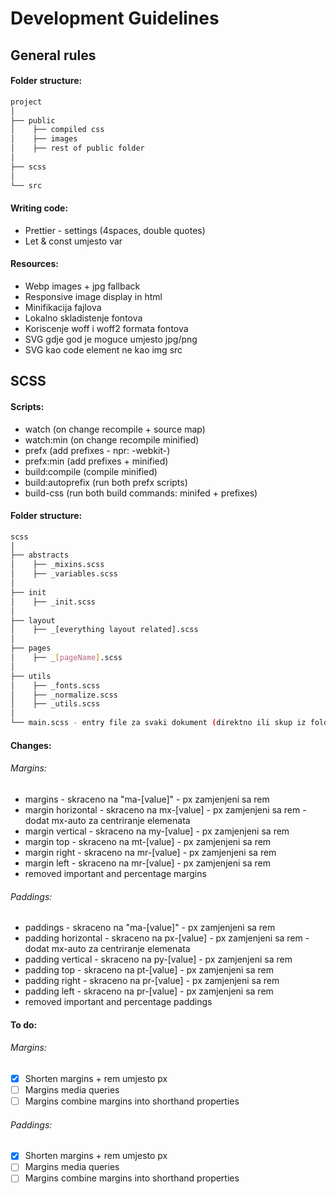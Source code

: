 # Development Guidelines

## General rules

#### Folder structure:

```bash
project
│
├── public
│    ├── compiled css
│    ├── images
│    ├── rest of public folder
│
├── scss
│
└── src
```

#### Writing code:

-   Prettier - settings (4spaces, double quotes)
-   Let & const umjesto var

#### Resources:

-   Webp images + jpg fallback
-   Responsive image display in html
-   Minifikacija fajlova
-   Lokalno skladistenje fontova
-   Koriscenje woff i woff2 formata fontova
-   SVG gdje god je moguce umjesto jpg/png
-   SVG kao code element ne kao img src

## SCSS

#### Scripts:

-   watch (on change recompile + source map)
-   watch:min (on change recompile minified)
-   prefx (add prefixes - npr: -webkit-)
-   prefx:min (add prefixes + minified)
-   build:compile (compile minified)
-   build:autoprefix (run both prefx scripts)
-   build-css (run both build commands: minifed + prefixes)

#### Folder structure:

```bash
scss
│
├── abstracts
│    ├── _mixins.scss
│    ├── _variables.scss
│
├── init
│    ├── _init.scss
│
├── layout
│    ├── _[everything layout related].scss
│
├── pages
│    ├── _[pageName].scss
│
├── utils
│    ├── _fonts.scss
│    ├── _normalize.scss
│    ├── _utils.scss
│
└── main.scss - entry file za svaki dokument (direktno ili skup iz foldera)
```

#### Changes:

###### Margins:

-   margins - skraceno na "ma-[value]" - px zamjenjeni sa rem
-   margin horizontal - skraceno na mx-[value] - px zamjenjeni sa rem - dodat mx-auto za centriranje elemenata
-   margin vertical - skraceno na my-[value] - px zamjenjeni sa rem
-   margin top - skraceno na mt-[value] - px zamjenjeni sa rem
-   margin right - skraceno na mr-[value] - px zamjenjeni sa rem
-   margin left - skraceno na mr-[value] - px zamjenjeni sa rem
-   removed important and percentage margins

###### Paddings:

-   paddings - skraceno na "ma-[value]" - px zamjenjeni sa rem
-   padding horizontal - skraceno na px-[value] - px zamjenjeni sa rem - dodat mx-auto za centriranje elemenata
-   padding vertical - skraceno na py-[value] - px zamjenjeni sa rem
-   padding top - skraceno na pt-[value] - px zamjenjeni sa rem
-   padding right - skraceno na pr-[value] - px zamjenjeni sa rem
-   padding left - skraceno na pr-[value] - px zamjenjeni sa rem
-   removed important and percentage paddings

#### To do:

###### Margins:

-   [x] Shorten margins + rem umjesto px
-   [ ] Margins media queries
-   [ ] Margins combine margins into shorthand properties

###### Paddings:

-   [x] Shorten margins + rem umjesto px
-   [ ] Margins media queries
-   [ ] Margins combine margins into shorthand properties
